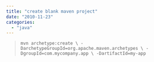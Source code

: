 ```yaml
---
title: "create blank maven project"
date: "2010-11-23"
categories: 
  - "java"
---
```


> `mvn archetype:create \ -DarchetypeGroupId=org.apache.maven.archetypes \ -DgroupId=com.mycompany.app \ -DartifactId=my-app`
